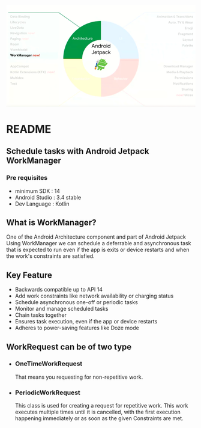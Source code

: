 ![banner](https://github.com/MehulKK/WorkManager/blob/master/Banner.png)

# README #
## Schedule tasks with Android Jetpack WorkManager
### Pre requisites
- minimum SDK    : 14
- Android Studio : 3.4 stable
- Dev Language   : Kotlin

##  What is WorkManager?
   One of the Android Architecture component and part of Android Jetpack
   Using WorkManager we can schedule a deferrable and asynchronous task that is expected to run even if the app is exits or device restarts and when the work's constraints are satisfied.


## Key Feature
   - Backwards compatible up to API 14
   - Add work constraints like network availability or charging status
   - Schedule asynchronous one-off or periodic tasks
   - Monitor and manage scheduled tasks
   - Chain tasks together
   - Ensures task execution, even if the app or device restarts
   - Adheres to power-saving features like Doze mode

## WorkRequest can be of two type
   - ### OneTimeWorkRequest
        That means you requesting for non-repetitive work.

   - ### PeriodicWorkRequest
        This class is used for creating a request for repetitive work. This work executes multiple times until it is cancelled, with the first execution happening immediately or as soon as the given Constraints are met.